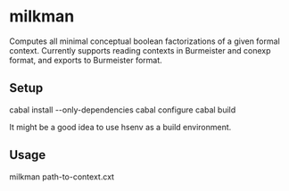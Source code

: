 # milkman

Computes all minimal conceptual boolean factorizations of a given
formal context.  Currently supports reading contexts in Burmeister and
conexp format, and exports to Burmeister format.

## Setup
cabal install --only-dependencies
cabal configure
cabal build

It might be a good idea to use hsenv as a build environment.

## Usage
milkman path-to-context.cxt